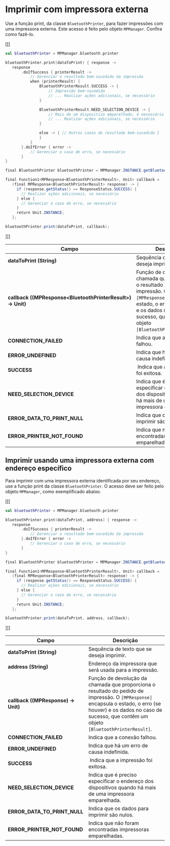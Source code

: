 # Imprimir com impressora externa

Use a função print, da classe `BluetoothPrinter`, para fazer impressões com uma impressora externa. Este acesso é feito pelo objeto `MPManager`. Confira como fazê-lo.

[[[
```kotlin
val bluetoothPrinter = MPManager.bluetooth.printer

bluetoothPrinter.print(dataToPrint) { response ->
   response
       .doIfSuccess { printerResult ->
           // Gerenciar o resultado bem-sucedido da impressão
           when (printerResult) {
               BluetoothPrinterResult.SUCCESS -> {
                   // Impressão bem-sucedida
                   // ... Realizar ações adicionais, se necessário
               }

               BluetoothPrinterResult.NEED_SELECTION_DEVICE -> {
                   // Mais de um dispositivo emparelhado, é necessário especificar o endereço
                   // ... Realizar ações adicionais, se necessário
               }

               else -> { // Outros casos de resultado bem-sucedido }
               }
           }
       }.doIfError { error ->
           // Gerenciar o caso de erro, se necessário
       }
}
```
```java
final BluetoothPrinter bluetoothPrinter = MPManager.INSTANCE.getBluetooth().getPrinter();

final Function1<MPResponse<BluetoothPrinterResult>, Unit> callback =
   (final MPResponse<BluetoothPrinterResult> response) -> {
     if (response.getStatus() == ResponseStatus.SUCCESS) {
       // Realizar ações adicionais, se necessário
     } else {
       // Gerenciar o caso de erro, se necessário
     }
     return Unit.INSTANCE;
   };

bluetoothPrinter.print(dataToPrint, callback);
```
]]]

|Campo|Descrição|
|---|---|
|**dataToPrint (String)**| Sequência de texto que se deseja imprimir.|
|**callback ((MPResponse&lt;BluetoothPrinterResult&gt;) -> Unit)**| Função de devolução da chamada que proporciona o resultado do pedido de impressão. O `[MPResponse]` encapsula o estado, o erro (se houver) e os dados no caso de sucesso, que contêm um objeto `[BluetoothPrinterResult]`.|
|**CONNECTION_FAILED**| Indica que a conexão falhou.|
|**ERROR_UNDEFINED**| Indica que há um erro de causa indefinida. |
|**SUCCESS**| Indica que a impressão foi exitosa.|
|**NEED_SELECTION_DEVICE**| Indica que é preciso especificar o endereço dos dispositivos quando há mais de uma impressora emparelhada.|
|**ERROR_DATA_TO_PRINT_NULL**| Indica que os dados para imprimir são nulos.|
|**ERROR_PRINTER_NOT_FOUND**|  Indica que não foram encontradas impressoras emparelhadas.|

## Imprimir usando uma impressora externa com endereço específico

Para imprimir com uma impressora externa identificada por seu endereço, use a função print da classe `BluetoothPrinter`. O acesso deve ser feito pelo objeto `MPManager`, como exemplificado abaixo.

[[[
```kotlin
val bluetoothPrinter = MPManager.bluetooth.printer

bluetoothPrinter.print(dataToPrint, address) { response ->
   response
       .doIfSuccess { printerResult ->
           // Gerenciar o resultado bem-sucedido da impressão
       }.doIfError { error ->
           // Gerenciar o caso de erro, se necessário
       }
}
```
```java
final BluetoothPrinter bluetoothPrinter = MPManager.INSTANCE.getBluetooth().getPrinter();

final Function1<MPResponse<BluetoothPrinterResult>, Unit> callback =
   (final MPResponse<BluetoothPrinterResult> response) -> {
     if (response.getStatus() == ResponseStatus.SUCCESS) {
       // Realizar ações adicionais, se necessário
     } else {
       // Gerenciar o caso de erro, se necessário
     }
     return Unit.INSTANCE;
   };

bluetoothPrinter.print(dataToPrint, address, callback);
```
]]]

|Campo|Descrição|
|---|---|
|**dataToPrint (String)**| Sequência de texto que se deseja imprimir.|
|**address (String)**| Endereço da impressora que será usada para a impressão.|
|**callback ((MPResponse<BluetoothPrinterResult>) -> Unit)**| Função de devolução da chamada que proporciona o resultado do pedido de impressão. O `[MPResponse]` encapsula o estado, o erro (se houver) e os dados no caso de sucesso, que contêm um objeto `[BluetoothPrinterResult]`.|
|**CONNECTION_FAILED**| Indica que a conexão falhou.|
|**ERROR_UNDEFINED**| Indica que há um erro de causa indefinida. |
|**SUCCESS**| Indica que a impressão foi exitosa.|
|**NEED_SELECTION_DEVICE**| Indica que é preciso especificar o endereço dos dispositivos quando há mais de uma impressora emparelhada.|
|**ERROR_DATA_TO_PRINT_NULL**| Indica que os dados para imprimir são nulos.|
|**ERROR_PRINTER_NOT_FOUND**|  Indica que não foram encontradas impressoras emparelhadas.|

